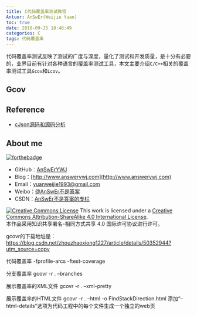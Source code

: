 ```yaml
---
title: C代码覆盖率测试教程
Antuor: AnSwEr(Weijie Yuan)
toc: true
date: 2018-09-25 18:48:49
categories: C
tags: 代码覆盖率
---
```


代码覆盖率测试反映了测试的广度与深度，量化了测试和开发质量，是十分有必要的，业界目前有针对各种语言的覆盖率测试工具，本文主要介绍`C/C++`相关的覆盖率测试工具`Gcov`和`Lcov`。
<!--more-->

## Gcov


## Reference
- [cJson源码和源码分析](https://github.com/faycheng/cJSON)


## About me
[![forthebadge](http://forthebadge.com/images/badges/ages-20-30.svg)](http://forthebadge.com)
- GitHub：[AnSwErYWJ](https://github.com/AnSwErYWJ)
- Blog：[http://www.answerywj.com](http://www.answerywj.com)
- Email：[yuanweijie1993@gmail.com](https://mail.google.com)
- Weibo：[@AnSwEr不是答案](http://weibo.com/1783591593)
- CSDN：[AnSwEr不是答案的专栏](http://blog.csdn.net/u011192270)

<a rel="license" href="http://creativecommons.org/licenses/by-sa/4.0/"><img alt="Creative Commons License" style="border-width:0" src="https://i.creativecommons.org/l/by-sa/4.0/88x31.png" /></a> This work is licensed under a <a rel="license" href="http://creativecommons.org/licenses/by-sa/4.0/">Creative Commons Attribution-ShareAlike 4.0 International License</a>.  
本作品采用知识共享署名-相同方式共享 4.0 国际许可协议进行许可。


gcovr的下载地址是：https://blog.csdn.net/zhouzhaoxiong1227/article/details/50352944?utm_source=copy 

代码覆盖率
-fprofile-arcs -ftest-coverage

分支覆盖率
gcovr -r . –branches

展示覆盖率的XML文件
gcovr -r . –xml-pretty

展示覆盖率的HTML文件
gcovr -r . –html -o FindStackDirection.html
添加“–html-details”选项为代码工程中的每个文件生成一个独立的web页